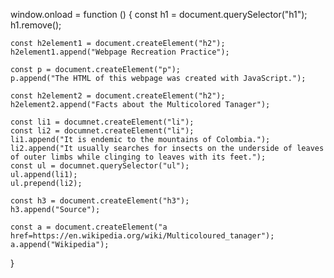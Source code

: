 window.onload = function () {
    const h1 = document.querySelector("h1");
    h1.remove();

    const h2element1 = document.createElement("h2");
    h2element1.append("Webpage Recreation Practice");

    const p = document.createElement("p");
    p.append("The HTML of this webpage was created with JavaScript.");

    const h2element2 = document.createElement("h2");
    h2element2.append("Facts about the Multicolored Tanager");

    const li1 = documnet.createElement("li");
    const li2 = documnet.createElement("li");
    li1.append("It is endemic to the mountains of Colombia.");
    li2.append("It usually searches for insects on the underside of leaves of outer limbs while clinging to leaves with its feet.");
    const ul = documnet.querySelector("ul");
    ul.append(li1);
    ul.prepend(li2);

    const h3 = document.createElement("h3");
    h3.append("Source");

    const a = document.createElement("a href=https://en.wikipedia.org/wiki/Multicoloured_tanager");
    a.append("Wikipedia");
}
